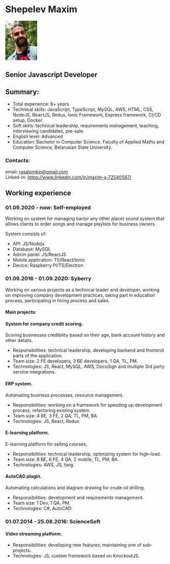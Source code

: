 # Shepelev Maxim

<img src="assets/photo.jpg" width="100" />

## Senior Javascript Developer

## Summary:
* Total experience: 8+ years
* Technical skills: JavaScript, TypeScript, MySQL, AWS, HTML, CSS, NodeJS, ReactJS, Redux, Ionic Framework, Express framework, CI/CD setup, Docker.
* Soft skills: technical leadership, requirements management, teaching, interviewing candidates, pre-sale.
* English level: Advanced
* Education: Bachelor in Computer Science. Faculty of Applied Maths and Computer Science, Belarusian State University.

### Contacts:

email: <a href="mailto:rasalomkin@gmail.com">rasalomkin@gmail.com</a>  
Linked-in: https://www.linkedin.com/in/maxim-s-72540587/

## Working experience

### 01.09.2020 - now: Self-employed

Working on system for managing bar(or any other place) sound system that allows clients to order songs and manage playlists for business owners.

System consists of:
* API: JS/Nodejs
* Database: MySQL
* Admin panel: JS/ReactJS
* Mobile application: TS/React/Ionic
* Device: Raspberry PI/TS/Electron

### 01.09.2016 - 01.09.2020: Syberry

Working on various projects as a technical leader and developer, working on improving company development practices, taking part in education process, participating in hiring process and sales.

#### Main projects:

#### System for company credit scoring.
Scoring businesses credibility based on their age, bank account history and other details. 
* Responsibilities: technical leadership, developing backend and frontend parts of the application.
* Team size: 2 FE developers, 3 BE developers, 1 QA, TL, PM.
* Technologies: JS, React, MySQL, AWS, DocuSign and multiple 3rd party service integrations.

#### ERP system.
Automating business processes, resource management.
* Responsibilities: working on a framework for speeding up development process, refactoring existing system.
* Team size: 4 BE, 3 FE, 2 QA, TL, PM, BA.
* Technologies: JS, React, Redux.

#### E-learning platform.
E-learning platform for selling courses.
* Responsibilities: technical leadership, optimizing system for high-load.
* Team size: 8 BE, 6 FE, 4 QA, 2 mobile, TL, PM, BA.
* Technologies: AWS, JS, twig. 

#### AutoCAD plugin.
Automating calculations and diagram drawing for crude oil drilling.
* Responsibilities: development and requirements management.
* Team size: 1 Dev, 1 QA, PM.
* Technologies: C#, AutoCAD

### 01.07.2014 - 25.08.2016: ScienceSoft

#### Video streaming platform.

* Responsibilities: developing new features, maintaining one of sub-projects.
* Technologies: JS, custom framework based on KnockoutJS.

